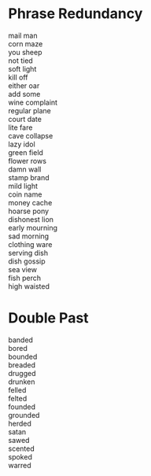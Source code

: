 # Phrase Redundancy

mail man  
corn maze  
you sheep  
not tied  
soft light  
kill off  
either oar  
add some  
wine complaint  
regular plane  
court date  
lite fare  
cave collapse  
lazy idol  
green field  
flower rows  
damn wall  
stamp brand  
mild light  
coin name  
money cache  
hoarse pony  
dishonest lion  
early mourning  
sad morning  
clothing ware  
serving dish  
dish gossip  
sea view  
fish perch  
high waisted  

# Double Past

banded  
bored  
bounded  
breaded  
drugged  
drunken  
felled  
felted  
founded  
grounded  
herded  
satan  
sawed  
scented  
spoked  
warred  
